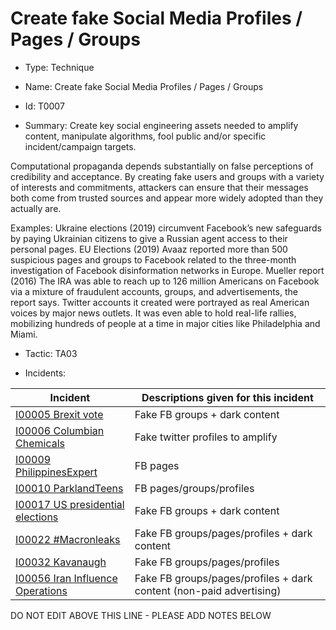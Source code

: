 # Create fake Social Media Profiles / Pages / Groups

* Type: Technique

* Name: Create fake Social Media Profiles / Pages / Groups

* Id: T0007

* Summary: Create key social engineering assets needed to amplify content, manipulate algorithms, fool public and/or specific incident/campaign targets. 

Computational propaganda depends substantially on false perceptions of credibility and acceptance. By creating fake users and groups with a variety of interests and commitments, attackers can ensure that their messages both come from trusted sources and appear more widely adopted than they actually are. 

Examples: Ukraine elections (2019) circumvent Facebook’s new safeguards by paying Ukrainian citizens to give a Russian agent access to their personal pages. EU Elections (2019) Avaaz reported more than 500 suspicious pages and groups to Facebook related to the three-month investigation of Facebook disinformation networks in Europe. Mueller report (2016) The IRA was able to reach up to 126 million Americans on Facebook via a mixture of fraudulent accounts, groups, and advertisements, the report says. Twitter accounts it created were portrayed as real American voices by major news outlets. It was even able to hold real-life rallies, mobilizing hundreds of people at a time in major cities like Philadelphia and Miami. 

* Tactic: TA03

* Incidents:

| Incident | Descriptions given for this incident |
| -------- | -------------------- |
| [I00005 Brexit vote](../incidents/I00005.md) | Fake FB groups + dark content |
| [I00006 Columbian Chemicals](../incidents/I00006.md) | Fake twitter profiles to amplify |
| [I00009 PhilippinesExpert](../incidents/I00009.md) | FB pages |
| [I00010 ParklandTeens](../incidents/I00010.md) | FB pages/groups/profiles |
| [I00017 US presidential elections](../incidents/I00017.md) | Fake FB groups + dark content |
| [I00022 #Macronleaks](../incidents/I00022.md) | Fake FB groups/pages/profiles + dark content |
| [I00032 Kavanaugh](../incidents/I00032.md) | Fake FB groups/pages/profiles  |
| [I00056 Iran Influence Operations](../incidents/I00056.md) | Fake FB groups/pages/profiles + dark content (non-paid advertising) |

DO NOT EDIT ABOVE THIS LINE - PLEASE ADD NOTES BELOW